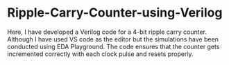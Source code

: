 # Ripple-Carry-Counter-using-Verilog

Here, I have developed a Verilog code for a 4-bit ripple carry counter. Although I have used VS code as the editor but the simulations have been conducted using EDA Playground.
The code ensures that the counter gets incremented correctly with each clock pulse and resets properly.

